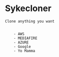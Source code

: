 # Sykecloner
```
Clone anything you want


    - AWS
    - MEDIAFIRE
    - AZURE
    - Google
    - Yo Mamma

```
